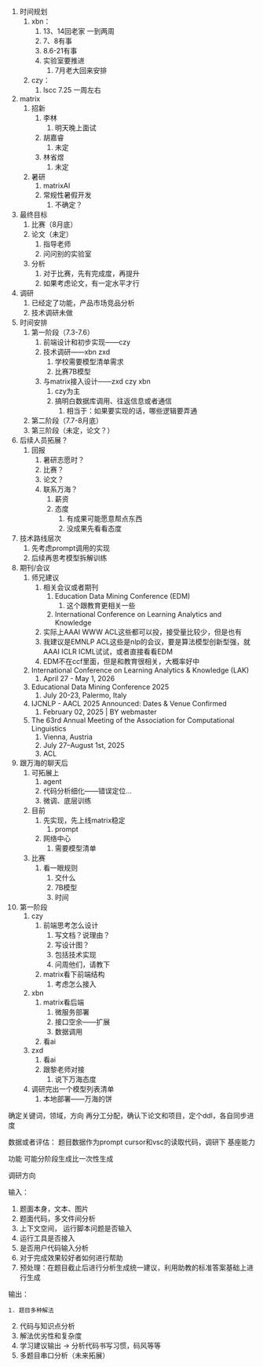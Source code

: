1. 时间规划
   1. xbn：
      1. 13、14回老家 一到两周
      2. 7、8有事
      3. 8.6-21有事
      4. 实验室要推进
         1. 7月老大回来安排
   2. czy：
      1. lscc 7.25 一周左右
2. matrix
   1. 招新
      1. 李林
         1. 明天晚上面试
      2. 胡嘉睿
         1. 未定
      3. 林省煜
         1. 未定
   2. 暑研
      1. matrixAI
      2. 常规性暑假开发
         1. 不确定？
3. 最终目标
   1. 比赛（8月底）
   2. 论文（未定）
      1. 指导老师
      2. 问问别的实验室
   3. 分析
      1. 对于比赛，先有完成度，再提升
      2. 如果考虑论文，有一定水平才行
4. 调研
   1. 已经定了功能，产品市场竞品分析
   2. 技术调研未做
5. 时间安排
   1. 第一阶段（7.3-7.6）
      1. 前端设计和初步实现——czy
      2. 技术调研——xbn zxd
         1. 学校需要模型清单需求
         2. 比赛7B模型
      3. 与matrix接入设计——zxd czy xbn
         1. czy为主
         2. 搞明白数据库调用、往返信息或者通信
            1. 相当于：如果要实现的话，哪些逻辑要弄通
   2. 第二阶段（7.7-8月底）
   3. 第三阶段（未定，论文？）
6. 后续人员拓展？
   1. 回报
      1. 暑研志愿时？
      2. 比赛？
      3. 论文？
      4. 联系万海？
         1. 薪资
         2. 态度
            1. 有成果可能愿意帮点东西
            2. 没成果先看看态度
7. 技术路线层次
   1. 先考虑prompt调用的实现
   2. 后续再思考模型拆解训练
8. 期刊/会议
   1. 师兄建议
      1. 相关会议或者期刊
         1. Education Data Mining Conference (EDM)
            1. 这个跟教育更相关一些
         2. International Conference on Learning Analytics and Knowledge
      2. 实际上AAAI WWW ACL这些都可以投，接受量比较少，但是也有
      3. 我建议是EMNLP ACL这些是nlp的会议，要是算法模型创新型强，就AAAI ICLR ICML试试，或者直接看看EDM
      4. EDM不在ccf里面，但是和教育很相关，大概率好中
   2. International Conference on Learning Analytics & Knowledge (LAK)
      1. April 27 - May 1, 2026
   3. Educational Data Mining Conference 2025
      1. July 20-23, Palermo, Italy
   4. IJCNLP - AACL 2025 Announced: Dates & Venue Confirmed
      1. February 02, 2025 | BY webmaster
   5. The 63rd Annual Meeting of the Association for Computational Linguistics
      1. Vienna, Austria
      2. July 27–August 1st, 2025
      3. ACL
9. 跟万海的聊天后
   1. 可拓展上
      1. agent
      2. 代码分析细化——错误定位...
      3. 微调、底层训练
   2. 目前
      1. 先实现，先上线matrix稳定
         1. prompt
      2. 网络中心
         1. 需要模型清单
   3. 比赛
      1. 看一眼规则
         1. 交什么
         2. 7B模型
         3. 时间
10. 第一阶段
    1. czy
       1. 前端思考怎么设计
          1. 写文档？说理由？
          2. 写设计图？
          3. 包括技术实现
          4. 问周他们，请教下
       2. matrix看下前端结构
          1. 考虑怎么接入
    2. xbn
       1. matrix看后端
          1. 微服务部署
          2. 接口空余——扩展
          3. 数据调用
       2. 看ai
    3. zxd
       1. 看ai
       2. 跟黎老师对接
          1. 说下万海态度
    4. 调研完出一个模型列表清单
       1. 本地部署——万海的饼

确定关键词，领域，方向
再分工分配，确认下论文和项目，定个ddl，各自同步进度

数据或者评估：
 题目数据作为prompt
   cursor和vsc的读取代码，调研下
 基座能力

功能
   可能分阶段生成比一次性生成


调研方向

  输入： 

1. 题面本身，文本、图片
2. 题面代码，多文件间分析
3. 上下文空间， 运行脚本问题是否输入
4. 运行工具是否接入
5. 是否用户代码输入分析
6. 对于完成效果较好者如何进行帮助
7. 预处理：在题目截止后进行分析生成统一建议，利用助教的标准答案基础上进行生成

输出：

    1. 题目多种解法

2. 代码与知识点分析
3. 解法优劣性和复杂度
4. 学习建议输出 -> 分析代码书写习惯，码风等等
5. 多题目串口分析（未来拓展）
